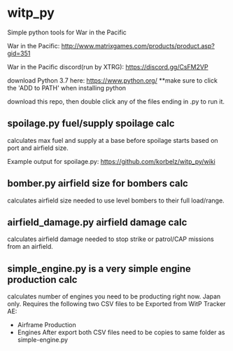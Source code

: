 # witp_py

Simple python tools for War in the Pacific

War in the Pacific: http://www.matrixgames.com/products/product.asp?gid=351 

War in the Pacific discord(run by XTRG): https://discord.gg/CsFM2VP

download Python 3.7 here: https://www.python.org/
**make sure to click the 'ADD to PATH' when installing python

download this repo, then double click any of the files ending in .py to run it.

## spoilage.py fuel/supply spoilage calc

calculates max fuel and supply at a base before spoilage starts based on port and airfield size.

Example output for spoilage.py: https://github.com/korbelz/witp_py/wiki

## bomber.py airfield size for bombers calc

calculates airfield size needed to use level bombers to their full load/range.

## airfield_damage.py airfield damage calc

calculates airfield damage needed to stop strike or patrol/CAP missions from an airfield.

## simple_engine.py is a very simple engine production calc

calculates number of engines you need to be producting right now. Japan only. 
Requires the following two CSV files to be Exported from WitP Tracker AE:
 - Airframe Production
 - Engines 
After export both CSV files need to be copies to same folder as simple-engine.py


